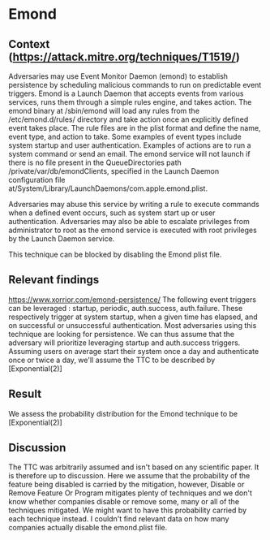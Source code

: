 # Emond

## Context (https://attack.mitre.org/techniques/T1519/)

Adversaries may use Event Monitor Daemon (emond) to establish persistence by scheduling malicious commands to run on predictable event triggers. Emond is a Launch Daemon that accepts events from various services, runs them through a simple rules engine, and takes action. The emond binary at /sbin/emond will load any rules from the /etc/emond.d/rules/ directory and take action once an explicitly defined event takes place. The rule files are in the plist format and define the name, event type, and action to take. Some examples of event types include system startup and user authentication. Examples of actions are to run a system command or send an email. The emond service will not launch if there is no file present in the QueueDirectories path /private/var/db/emondClients, specified in the Launch Daemon configuration file at/System/Library/LaunchDaemons/com.apple.emond.plist.

Adversaries may abuse this service by writing a rule to execute commands when a defined event occurs, such as system start up or user authentication. Adversaries may also be able to escalate privileges from administrator to root as the emond service is executed with root privileges by the Launch Daemon service.

This technique can be blocked by disabling the Emond plist file.

## Relevant findings 

https://www.xorrior.com/emond-persistence/
The following event triggers can be leveraged : startup, periodic, auth.success, auth.failure. These respectively trigger at system startup, when a given time has elapsed, and on successful or unsuccessful authentication.
Most adversaries using this technique are looking for persistence. We can thus assume that the adversary will prioritize leveraging startup and auth.success triggers.
Assuming users on average start their system once a day and authenticate once or twice a day, we'll assume the TTC to be described by [Exponential(2)]

## Result

We assess the probability distribution for the Emond technique to be [Exponential(2)]
## Discussion

The TTC was arbitrarily assumed and isn't based on any scientific paper. It is therefore up to discussion.
Here we assume that the probability of the feature being disabled is carried by the mitigation, however, Disable or Remove Feature Or Program mitigates plenty of techniques and we don't know whether companies disable or remove some, many or all of the techniques mitigated. We might want to have this probability carried by each technique instead. I couldn't find relevant data on how many companies actually disable the emond.plist file.

